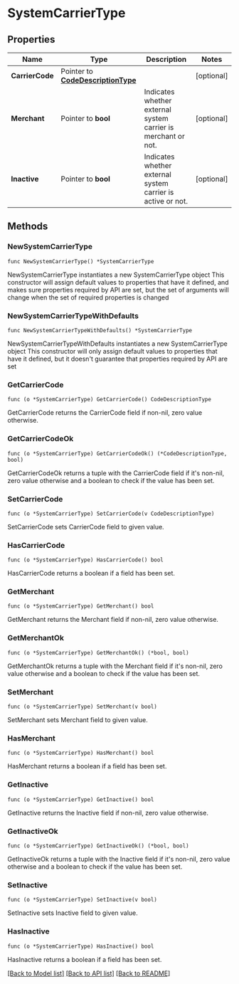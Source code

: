 # SystemCarrierType

## Properties

Name | Type | Description | Notes
------------ | ------------- | ------------- | -------------
**CarrierCode** | Pointer to [**CodeDescriptionType**](CodeDescriptionType.md) |  | [optional] 
**Merchant** | Pointer to **bool** | Indicates whether external system carrier is merchant or not. | [optional] 
**Inactive** | Pointer to **bool** | Indicates whether external system carrier is active or not. | [optional] 

## Methods

### NewSystemCarrierType

`func NewSystemCarrierType() *SystemCarrierType`

NewSystemCarrierType instantiates a new SystemCarrierType object
This constructor will assign default values to properties that have it defined,
and makes sure properties required by API are set, but the set of arguments
will change when the set of required properties is changed

### NewSystemCarrierTypeWithDefaults

`func NewSystemCarrierTypeWithDefaults() *SystemCarrierType`

NewSystemCarrierTypeWithDefaults instantiates a new SystemCarrierType object
This constructor will only assign default values to properties that have it defined,
but it doesn't guarantee that properties required by API are set

### GetCarrierCode

`func (o *SystemCarrierType) GetCarrierCode() CodeDescriptionType`

GetCarrierCode returns the CarrierCode field if non-nil, zero value otherwise.

### GetCarrierCodeOk

`func (o *SystemCarrierType) GetCarrierCodeOk() (*CodeDescriptionType, bool)`

GetCarrierCodeOk returns a tuple with the CarrierCode field if it's non-nil, zero value otherwise
and a boolean to check if the value has been set.

### SetCarrierCode

`func (o *SystemCarrierType) SetCarrierCode(v CodeDescriptionType)`

SetCarrierCode sets CarrierCode field to given value.

### HasCarrierCode

`func (o *SystemCarrierType) HasCarrierCode() bool`

HasCarrierCode returns a boolean if a field has been set.

### GetMerchant

`func (o *SystemCarrierType) GetMerchant() bool`

GetMerchant returns the Merchant field if non-nil, zero value otherwise.

### GetMerchantOk

`func (o *SystemCarrierType) GetMerchantOk() (*bool, bool)`

GetMerchantOk returns a tuple with the Merchant field if it's non-nil, zero value otherwise
and a boolean to check if the value has been set.

### SetMerchant

`func (o *SystemCarrierType) SetMerchant(v bool)`

SetMerchant sets Merchant field to given value.

### HasMerchant

`func (o *SystemCarrierType) HasMerchant() bool`

HasMerchant returns a boolean if a field has been set.

### GetInactive

`func (o *SystemCarrierType) GetInactive() bool`

GetInactive returns the Inactive field if non-nil, zero value otherwise.

### GetInactiveOk

`func (o *SystemCarrierType) GetInactiveOk() (*bool, bool)`

GetInactiveOk returns a tuple with the Inactive field if it's non-nil, zero value otherwise
and a boolean to check if the value has been set.

### SetInactive

`func (o *SystemCarrierType) SetInactive(v bool)`

SetInactive sets Inactive field to given value.

### HasInactive

`func (o *SystemCarrierType) HasInactive() bool`

HasInactive returns a boolean if a field has been set.


[[Back to Model list]](../README.md#documentation-for-models) [[Back to API list]](../README.md#documentation-for-api-endpoints) [[Back to README]](../README.md)


